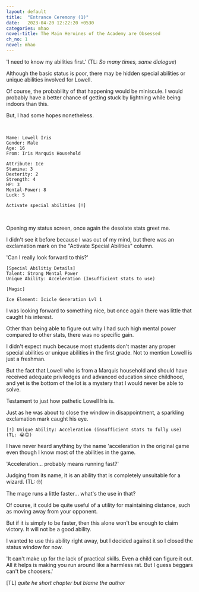 ```yaml
---
layout: default
title:  "Entrance Ceremony (1)"
date:   2023-04-20 12:22:20 +0530
categories: mhao
novel-title: The Main Heroines of the Academy are Obsessed
ch_no: 1
novel: mhao
---
```


'I need to know my abilities first.' (TL: *So many times, same dialogue*)

Although the basic status is poor, there may be hidden special abilities or unique abilities involved for Lowell.

Of course, the probability of that happening would be miniscule. I would probably have a better chance of getting stuck by lightning while being indoors than this.

But, I had some hopes nonetheless.

<br />

```
Name: Lowell Iris
Gender: Male
Age: 16
From: Iris Marquis Household

Attribute: Ice
Stamina: 3 
Dexterity: 2
Strength: 4
HP: 3
Mental-Power: 8
Luck: 5

Activate special abilities [!]

```

<br />

Opening my status screen, once again the desolate stats greet me.

I didn't see it before because I was out of my mind, but there was an exclamation mark on the "Activate Special Abilities" column.

'Can I really look forward to this?'

```
[Special Abilitiy Details] 
Talent: Strong Mental Power
Unique Ability: Acceleration (Insufficient stats to use)

[Magic]

Ice Element: Icicle Generation Lvl 1

```

I was looking forward to something nice, but once again there was little that caught his interest.

Other than being able to figure out why I had such high mental power compared to other stats, there was no specific gain.

I didn't expect much because most students don't master any proper special abilities or unique abilities in the first grade. Not to mention Lowell is just a freshman.

But the fact that Lowell who is from a Marquis household and should have received adequate priviledges and advanced education since childhood, and yet is the bottom of the lot is a mystery that I would never be able to solve.

Testament to just how pathetic Lowell Iris is.

Just as he was about to close the window in disappointment, a sparkling exclamation mark caught his eye.

```
[!] Unique Ability: Acceleration (insufficient stats to fully use) (TL: 😭🙃)
```

I have never heard anything by the name 'acceleration in the original game even though I know most of the abilities in the game.

'Acceleration... probably means running fast?'

Judging from its name, it is an ability that is completely unsuitable for a wizard. (TL: 🙄)

The mage runs a little faster... what's the use in that? 

Of course, it could be quite useful of a utility for maintaining distance, such as moving away from your opponent.

But if it is simply to be faster, then this alone won't be enough to claim victory. It will not be a good ability.

I wanted to use this ability right away, but I decided against it so I closed the status window for now.

'It can't make up for the lack of practical skills. Even a child can figure it out. All it helps is making you run around like a harmless rat. But I guess beggars can't be choosers.'


[TL] *quite he short chapter but blame the author*